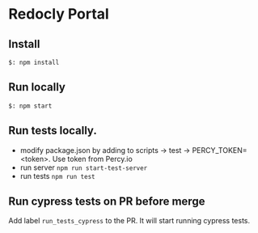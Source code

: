 # Redocly Portal

## Install

```
$: npm install
```

## Run locally

```
$: npm start
```

## Run tests locally.

- modify package.json by adding to scripts -> test -> PERCY_TOKEN=\<token>. Use token from Percy.io
- run server `npm run start-test-server`
- run tests `npm run test`

## Run cypress tests on PR before merge
Add label `run_tests_cypress` to the PR. It will start running cypress tests.